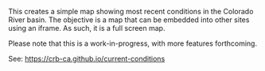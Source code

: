 This creates a simple map showing most recent conditions in the Colorado River basin. The objective is a map that can be embedded into other sites using an iframe. As such, it is a full screen map.

Please note that this is a work-in-progress, with more features forthcoming.

See: https://crb-ca.github.io/current-conditions
